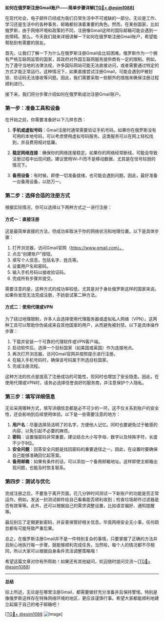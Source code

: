 **如何在俄罗斯注册Gmail账户——简单步骤详解[[TG💪+ @esim1088](https://t.me/s/esim1088)]**

在现代社会，电子邮件已经成为我们日常生活中不可或缺的一部分。无论是工作、学习还是生活中的各种事务，邮箱都扮演着重要的角色。然而，在某些国家，比如俄罗斯，由于网络环境和政策的不同，注册像Gmail这样的国际邮箱可能会遇到一些障碍。那么，今天我们就来详细讲解一下如何在俄罗斯注册Gmail账户，希望能帮助到有需要的朋友。

首先，让我们了解一下为什么在俄罗斯注册Gmail会比较困难。俄罗斯作为一个拥有严格互联网监管的国家，其政府对外国互联网服务提供商有一定的限制。例如，为了遵守当地的法律法规，许多国际网站可能无法直接访问，或者需要通过特定的方式才能正常运行。这种情况下，如果直接尝试注册Gmail，可能会遇到IP被封锁、验证码无法接收等问题。因此，我们需要采取一些额外的措施来确保注册过程顺利进行。

接下来，我们将分步骤介绍如何在俄罗斯成功注册Gmail账户。

### 第一步：准备工具和设备

在开始之前，你需要准备好以下几样东西：

1. **手机或虚拟号码**：Gmail注册时通常需要验证手机号码。如果你在俄罗斯没有可用的本地号码，可以考虑使用虚拟号码服务。这类服务可以在网上轻松找到，并且费用相对低廉。
   
2. **稳定网络连接**：确保你的网络连接稳定。如果你的网络经常断线，可能会导致注册过程中出现问题。建议使用Wi-Fi而不是移动数据，尤其是在信号较弱的情况下。

3. **备用设备**：有时候，即使一切准备就绪，也可能会遇到问题。因此，最好准备一台备用设备，以防万一。

### 第二步：选择合适的注册方式

根据实际情况，你可以选择以下两种方式之一进行注册：

#### 方式一：直接注册

这是最简单直接的方法，但成功率取决于你的网络状况和地理位置。以下是具体步骤：

1. 打开浏览器，访问Gmail官网（https://www.gmail.com）。
2. 点击“创建账户”按钮。
3. 填写个人信息，包括名字、姓氏等。
4. 设置用户名和密码。
5. 输入手机号码以接收验证码。
6. 完成所有步骤并提交。

需要注意的是，这种方式的成功率较低，尤其是对于身处俄罗斯这样的国家来说。如果你发现无法完成注册，不妨尝试第二种方法。

#### 方式二：使用代理或VPN

为了绕过地理限制，许多人会选择使用代理服务器或虚拟私人网络（VPN）。这两种工具可以帮助你伪装成来自其他国家的用户，从而避免被封禁。以下是具体操作步骤：

1. 下载并安装一个可靠的代理软件或VPN客户端。
2. 启动软件后，选择一个目标国家（如美国或英国）作为连接地点。
3. 再次打开浏览器，访问Gmail官网并按照提示进行注册。
4. 在输入手机号码时，确保该号码属于所选目标国家。
5. 完成注册流程。

这种方法的优点是提高了注册成功的可能性，但同时也增加了安全隐患。因此，在使用代理或VPN时，请务必选择信誉良好的服务商，并注意保护个人隐私。

### 第三步：填写详细信息

无论采用哪种方式，填写详细信息都是必不可少的一环。这不仅关系到账户的安全性，还会影响到后续使用体验。以下是一些需要注意的地方：

1. **用户名**：尽量选择简洁明了的名字，方便他人记忆。同时也要避免过于敏感的内容，以免引起不必要的麻烦。
2. **密码**：设置强密码非常重要。建议结合大小写字母、数字以及特殊字符，长度不少于8位。
3. **安全问题**：回答安全问题是找回密码的重要途径之一。因此，在设置时要确保自己能够准确回忆起答案。
4. **备用邮箱**：如果有条件的话，可以添加一个备用邮箱地址。这样即使主邮箱出现问题，也能及时恢复联系。

### 第四步：测试与优化

完成注册之后，不要急于离开页面。花几分钟时间测试一下新账户的功能是否正常运作。例如，发送一封测试邮件给自己看看能否顺利收到；检查垃圾邮件过滤器是否有效等等。此外，还可以根据自己的需求调整设置，比如语言偏好、通知提醒等。

最后别忘了定期更新密码，并妥善保管好相关信息。毕竟网络安全无小事，任何疏忽都有可能导致严重后果。

总之，在俄罗斯注册Gmail并不是一件特别复杂的事情，只要掌握了正确的方法并且耐心地执行每一步骤，就能够顺利完成任务。当然啦，每个人的情况都不尽相同，所以大家可以根据自身条件灵活调整策略哦！

希望这篇文章对你有所帮助！如果还有其他疑问，欢迎随时提问交流～[[TG💪+ @esim1088](https://t.me/s/esim1088)]

---

**总结**

综上所述，无论是在哪里注册Gmail，都需要做好充分准备并且保持警惕。特别是像俄罗斯这样存在特殊网络环境的地区，更应该谨慎行事。希望大家都能顺利地建立起属于自己的电子邮箱吧！

[[TG💪+ @esim1088](https://t.me/s/esim1088) ![Image](https://i.postimg.cc/4NQfJmqS/Snipaste-2025-05-13-00-14-12.png)]